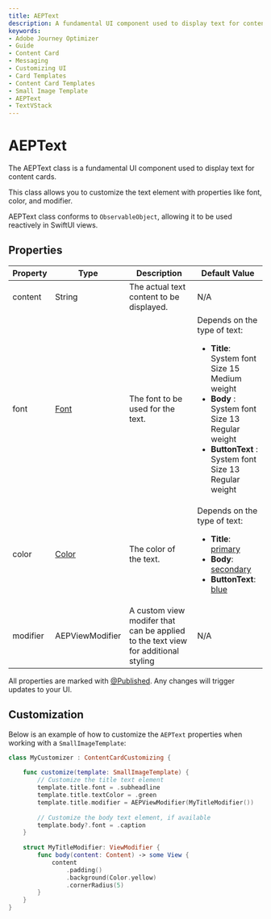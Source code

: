 ```yaml
---
title: AEPText
description: A fundamental UI component used to display text for content cards.
keywords:
- Adobe Journey Optimizer
- Guide
- Content Card
- Messaging
- Customizing UI
- Card Templates
- Content Card Templates
- Small Image Template
- AEPText
- TextVStack
---
```


# AEPText

The AEPText class is a fundamental UI component used to display text for content cards.

This class allows you to customize the text element with properties like font, color, and modifier. 

AEPText class conforms to `ObservableObject`, allowing it to be used reactively in SwiftUI views.


## Properties

| Property | Type | Description | Default Value |
| --- | --- | --- | --- |
| content | String | The actual text content to be displayed. | N/A |
| font | [Font](https://developer.apple.com/documentation/swiftui/font) | The font to be used for the text. |  Depends on the type of text:  <ul><li>**Title**:  <br/>  System font <br/> Size 15 <br/> Medium weight</li><li>**Body** : <br/> System font <br/> Size 13 <br/> Regular weight <br/></li><li>**ButtonText** :  <br/> System font  <br/> Size 13  <br/> Regular weight</li></ul>     |
| color | [Color](https://developer.apple.com/documentation/swiftui/color) | The color of the text. | Depends on the type of text:    <ul><li>**Title**: [primary](https://developer.apple.com/documentation/swiftui/color/primary)</li>   <li>**Body**: [secondary](https://developer.apple.com/documentation/swiftui/color/primary)</li><li>    **ButtonText**: [blue](https://developer.apple.com/documentation/swiftui/color/blue) </li></ul>|
| modifier | AEPViewModifier | A custom view modifer that can be applied to the text view for additional styling | N/A  |

<InlineAlert variant="info" slots="text"/>

All properties are marked with [@Published](https://developer.apple.com/documentation/combine/published). Any changes will trigger updates to your UI.

## Customization

Below is an example of how to customize the `AEPText` properties when working with a `SmallImageTemplate`:

```swift
class MyCustomizer : ContentCardCustomizing {
    
    func customize(template: SmallImageTemplate) {        
        // Customize the title text element
        template.title.font = .subheadline
        template.title.textColor = .green        
        template.title.modifier = AEPViewModifier(MyTitleModifier())
        
        // Customize the body text element, if available
        template.body?.font = .caption        
    }
    
    struct MyTitleModifier: ViewModifier {
        func body(content: Content) -> some View {
            content
                .padding()
                .background(Color.yellow)
                .cornerRadius(5)
        }
    }
}
```
